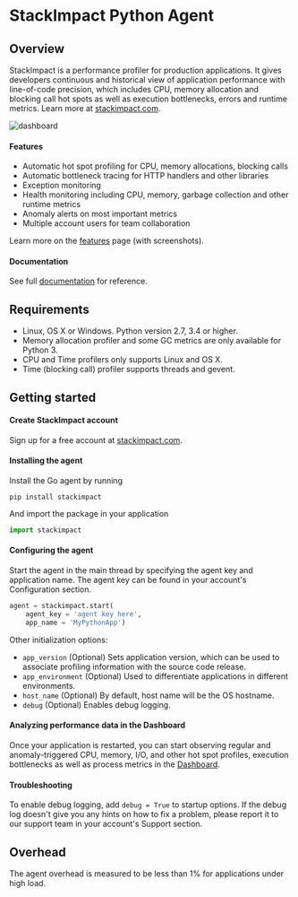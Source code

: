 # StackImpact Python Agent

## Overview

StackImpact is a performance profiler for production applications. It gives developers continuous and historical view of application performance with line-of-code precision, which includes CPU, memory allocation and blocking call hot spots as well as execution bottlenecks, errors and runtime metrics. Learn more at [stackimpact.com](https://stackimpact.com/).

![dashboard](https://stackimpact.com/wp-content/uploads/2017/06/hotspots-cpu-1.4-python.png)

#### Features

* Automatic hot spot profiling for CPU, memory allocations, blocking calls
* Automatic bottleneck tracing for HTTP handlers and other libraries
* Exception monitoring
* Health monitoring including CPU, memory, garbage collection and other runtime metrics
* Anomaly alerts on most important metrics
* Multiple account users for team collaboration

Learn more on the [features](https://stackimpact.com/features/) page (with screenshots).


#### Documentation

See full [documentation](https://stackimpact.com/docs/) for reference.



## Requirements

* Linux, OS X or Windows. Python version 2.7, 3.4 or higher.
* Memory allocation profiler and some GC metrics are only available for Python 3.
* CPU and Time profilers only supports Linux and OS X.
* Time (blocking call) profiler supports threads and gevent.



## Getting started


#### Create StackImpact account

Sign up for a free account at [stackimpact.com](https://stackimpact.com/).


#### Installing the agent

Install the Go agent by running

```
pip install stackimpact
```

And import the package in your application

```python
import stackimpact
```


#### Configuring the agent

Start the agent in the main thread by specifying the agent key and application name. The agent key can be found in your account's Configuration section.

```python
agent = stackimpact.start(
    agent_key = 'agent key here',
    app_name = 'MyPythonApp')
```

Other initialization options:

* `app_version` (Optional) Sets application version, which can be used to associate profiling information with the source code release.
* `app_environment` (Optional) Used to differentiate applications in different environments.
* `host_name` (Optional) By default, host name will be the OS hostname.
* `debug` (Optional) Enables debug logging.



#### Analyzing performance data in the Dashboard

Once your application is restarted, you can start observing regular and anomaly-triggered CPU, memory, I/O, and other hot spot profiles, execution bottlenecks as well as process metrics in the [Dashboard](https://dashboard.stackimpact.com/).


#### Troubleshooting

To enable debug logging, add `debug = True` to startup options. If the debug log doesn't give you any hints on how to fix a problem, please report it to our support team in your account's Support section.


## Overhead

The agent overhead is measured to be less than 1% for applications under high load.
